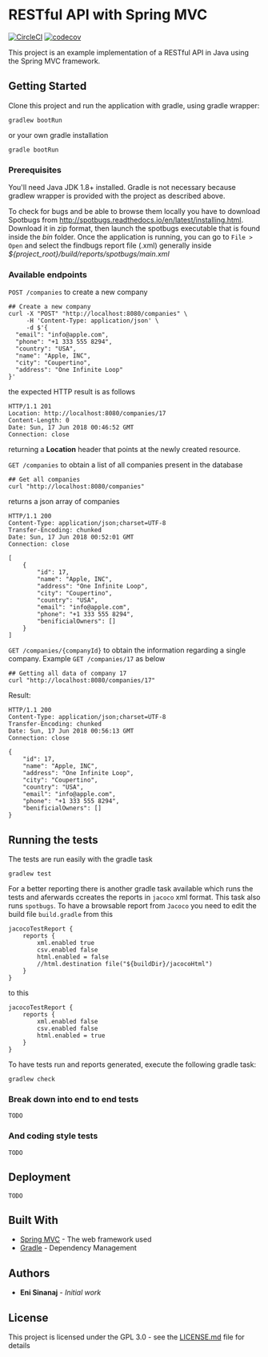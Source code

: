 # RESTful API with Spring MVC

[![CircleCI](https://circleci.com/gh/enisinanaj/company-rest-endpoints/tree/master.svg?style=svg)](https://circleci.com/gh/enisinanaj/company-rest-endpoints/tree/master) [![codecov](https://codecov.io/gh/enisinanaj/company-rest-endpoints/branch/master/graph/badge.svg)](https://codecov.io/gh/enisinanaj/company-rest-endpoints)


This project is an example implementation of a RESTful API in Java using the Spring MVC framework. 

## Getting Started

Clone this project and run the application with gradle, using gradle wrapper:

```
gradlew bootRun
```

or your own gradle installation

```
gradle bootRun
```

### Prerequisites

You'll need Java JDK 1.8+ installed. Gradle is not necessary because gradlew wrapper is provided with the project as described above.

To check for bugs and be able to browse them locally you have to download Spotbugs from http://spotbugs.readthedocs.io/en/latest/installing.html. Download it in zip format, then launch the spotbugs executable that is found inside the _bin_ folder. Once the application is running, you can go to `File > Open` and select the findbugs report file (.xml) generally inside _${project_root}/build/reports/spotbugs/main.xml_


### Available endpoints

`POST /companies` to create a new company

```
## Create a new company
curl -X "POST" "http://localhost:8080/companies" \
     -H 'Content-Type: application/json' \
     -d $'{
  "email": "info@apple.com",
  "phone": "+1 333 555 8294",
  "country": "USA",
  "name": "Apple, INC",
  "city": "Coupertino",
  "address": "One Infinite Loop"
}'
```

the expected HTTP result is as follows

```
HTTP/1.1 201 
Location: http://localhost:8080/companies/17
Content-Length: 0
Date: Sun, 17 Jun 2018 00:46:52 GMT
Connection: close
```

returning a **Location** header that points at the newly created resource.

`GET /companies` to obtain a list of all companies present in the database

```
## Get all companies
curl "http://localhost:8080/companies"
```

returns a json array of companies

```
HTTP/1.1 200 
Content-Type: application/json;charset=UTF-8
Transfer-Encoding: chunked
Date: Sun, 17 Jun 2018 00:52:01 GMT
Connection: close

[
    {
        "id": 17,
        "name": "Apple, INC",
        "address": "One Infinite Loop",
        "city": "Coupertino",
        "country": "USA",
        "email": "info@apple.com",
        "phone": "+1 333 555 8294",
        "benificialOwners": []
    }
]
```

`GET /companies/{companyId}` to obtain the information regarding a single company. Example `GET /companies/17` as below

```
## Getting all data of company 17
curl "http://localhost:8080/companies/17"
```

Result:

```
HTTP/1.1 200 
Content-Type: application/json;charset=UTF-8
Transfer-Encoding: chunked
Date: Sun, 17 Jun 2018 00:56:13 GMT
Connection: close

{
    "id": 17,
    "name": "Apple, INC",
    "address": "One Infinite Loop",
    "city": "Coupertino",
    "country": "USA",
    "email": "info@apple.com",
    "phone": "+1 333 555 8294",
    "benificialOwners": []
}
```

## Running the tests

The tests are run easily with the gradle task

```
gradlew test
```

For a better reporting there is another gradle task available which runs the tests and aferwards ccreates the reports in `jacoco` xml format. This task also runs `spotbugs`. To have a browsable report from `Jacoco` you need to edit the build file `build.gradle` from this

```
jacocoTestReport {
	reports {
		xml.enabled true
		csv.enabled false
		html.enabled = false
		//html.destination file("${buildDir}/jacocoHtml")
	}
}
```

to this

```
jacocoTestReport {
	reports {
		xml.enabled false
		csv.enabled false
		html.enabled = true
	}
}
```

To have tests run and reports generated, execute the following gradle task:

```
gradlew check
```

### Break down into end to end tests

`TODO`

### And coding style tests

`TODO`

## Deployment

`TODO`

## Built With

* [Spring MVC](https://docs.spring.io/spring/docs/current/spring-framework-reference/web.html) - The web framework used
* [Gradle](https://gradle.org) - Dependency Management

## Authors

* **Eni Sinanaj** - *Initial work*

## License

This project is licensed under the GPL 3.0 - see the [LICENSE.md](LICENSE.md) file for details